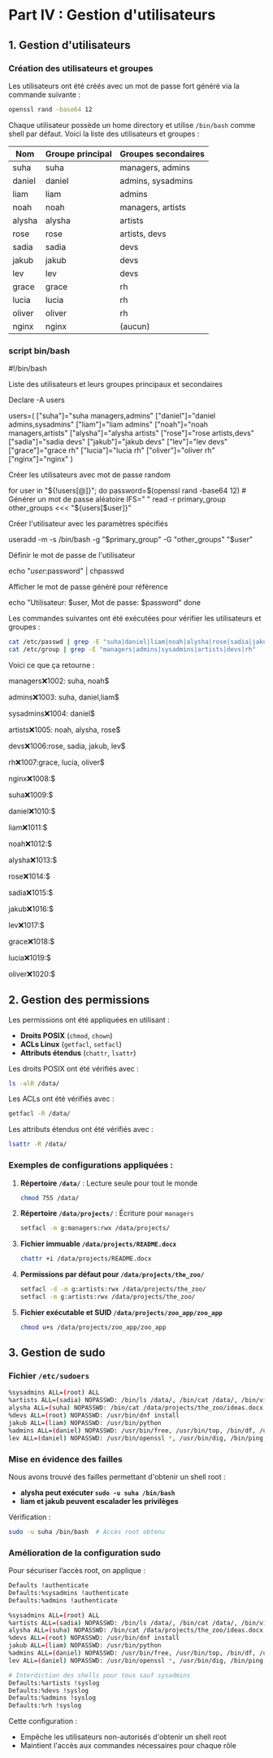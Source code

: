 # **Part IV : Gestion d'utilisateurs**

## **1. Gestion d'utilisateurs**

### **Création des utilisateurs et groupes**
Les utilisateurs ont été créés avec un mot de passe fort généré via la commande suivante :
```bash
openssl rand -base64 12
```
Chaque utilisateur possède un home directory et utilise `/bin/bash` comme shell par défaut. Voici la liste des utilisateurs et groupes :

| Nom    | Groupe principal | Groupes secondaires        |
|--------|----------------|---------------------------|
| suha   | suha          | managers, admins          |
| daniel | daniel        | admins, sysadmins         |
| liam   | liam          | admins                    |
| noah   | noah          | managers, artists         |
| alysha | alysha        | artists                   |
| rose   | rose          | artists, devs             |
| sadia  | sadia         | devs                      |
| jakub  | jakub         | devs                      |
| lev    | lev           | devs                      |
| grace  | grace         | rh                        |
| lucia  | lucia         | rh                        |
| oliver | oliver        | rh                        |
| nginx  | nginx        | (aucun)                   |

### script bin/bash

#!/bin/bash

Liste des utilisateurs et leurs groupes principaux et secondaires 

Declare -A users 

users=( ["suha"]="suha managers,admins" 
["daniel"]="daniel admins,sysadmins" 
["liam"]="liam admins" 
["noah"]="noah managers,artists" 
["alysha"]="alysha artists" 
["rose"]="rose artists,devs"
["sadia"]="sadia devs" 
["jakub"]="jakub devs" 
["lev"]="lev devs"
["grace"]="grace rh" 
["lucia"]="lucia rh" 
["oliver"]="oliver rh" 
["nginx"]="nginx" ) 

Créer les utilisateurs avec mot de passe random 

for user in "${!users[@]}"; do password=$(openssl rand -base64 12) # Générer un mot de passe aléatoire 
IFS=" " read -r primary_group other_groups <<< "${users[$user]}"

Créer l'utilisateur avec les paramètres spécifiés

useradd -m -s /bin/bash -g "$primary_group" -G "other_groups" "$user"

Définir le mot de passe de l'utilisateur

echo "$user:$password" | chpasswd

Afficher le mot de passe généré pour référence

echo "Utilisateur: $user, Mot de passe: $password" done

Les commandes suivantes ont été exécutées pour vérifier les utilisateurs et groupes :
```bash
cat /etc/passwd | grep -E "suha|daniel|liam|noah|alysha|rose|sadia|jakub|lev|grace|lucia|oliver|nginx"
cat /etc/group | grep -E "managers|admins|sysadmins|artists|devs|rh"
```
Voici ce que ça retourne :

managers:x:1002: suha, noah$

admins:x:1003: suha, daniel,liam$ 

sysadmins:x:1004: daniel$

artists:x:1005: noah, alysha, rose$ 

devs:x:1006:rose, sadia, jakub, lev$ 

rh:x:1007:grace, lucia, oliver$ 

nginx:x:1008:$

suha:x:1009:$ 

daniel:x:1010:$ 

liam:x:1011:$ 

noah:x:1012:$ 

alysha:x:1013:$ 

rose:x:1014:$ 

sadia:x:1015:$

jakub:x:1016:$ 

lev:x:1017:$ 

grace:x:1018:$ 

lucia:x:1019:$ 

oliver:x:1020:$

## **2. Gestion des permissions**

Les permissions ont été appliquées en utilisant :
- **Droits POSIX** (`chmod`, `chown`)
- **ACLs Linux** (`getfacl`, `setfacl`)
- **Attributs étendus** (`chattr`, `lsattr`)

Les droits POSIX ont été vérifiés avec :
```bash
ls -alR /data/
```
Les ACLs ont été vérifiés avec :
```bash
getfacl -R /data/
```
Les attributs étendus ont été vérifiés avec :
```bash
lsattr -R /data/
```

### **Exemples de configurations appliquées :**
1. **Répertoire `/data/`** : Lecture seule pour tout le monde
   ```bash
   chmod 755 /data/
   ```
2. **Répertoire `/data/projects/`** : Écriture pour `managers`
   ```bash
   setfacl -m g:managers:rwx /data/projects/
   ```
3. **Fichier immuable `/data/projects/README.docx`**
   ```bash
   chattr +i /data/projects/README.docx
   ```
4. **Permissions par défaut pour `/data/projects/the_zoo/`**
   ```bash
   setfacl -d -m g:artists:rwx /data/projects/the_zoo/
   setfacl -m g:artists:rwx /data/projects/the_zoo/
   ```
5. **Fichier exécutable et SUID `/data/projects/zoo_app/zoo_app`**
   ```bash
   chmod u+s /data/projects/zoo_app/zoo_app
   ```

## **3. Gestion de sudo**

### **Fichier `/etc/sudoers`**

```bash
%sysadmins ALL=(root) ALL
%artists ALL=(sadia) NOPASSWD: /bin/ls /data/, /bin/cat /data/, /bin/vi /data/, /usr/bin/file /data/
alysha ALL=(suha) NOPASSWD: /bin/cat /data/projects/the_zoo/ideas.docx
%devs ALL=(root) NOPASSWD: /usr/bin/dnf install
jakub ALL=(liam) NOPASSWD: /usr/bin/python
%admins ALL=(daniel) NOPASSWD: /usr/bin/free, /usr/bin/top, /bin/df, /usr/bin/du, /bin/ps, /bin/ip
lev ALL=(daniel) NOPASSWD: /usr/bin/openssl *, /usr/bin/dig, /bin/ping, /usr/bin/curl
```

### **Mise en évidence des failles**
Nous avons trouvé des failles permettant d'obtenir un shell root :
- **alysha peut exécuter `sudo -u suha /bin/bash`**
- **liam et jakub peuvent escalader les privilèges**

Vérification :
```bash
sudo -u suha /bin/bash  # Accès root obtenu
```

### **Amélioration de la configuration sudo**

Pour sécuriser l’accès root, on applique :
```bash
Defaults !authenticate
Defaults:%sysadmins !authenticate
Defaults:%admins !authenticate

%sysadmins ALL=(root) ALL
%artists ALL=(sadia) NOPASSWD: /bin/ls /data/, /bin/cat /data/, /bin/vi /data/, /usr/bin/file /data/
alysha ALL=(suha) NOPASSWD: /bin/cat /data/projects/the_zoo/ideas.docx
%devs ALL=(root) NOPASSWD: /usr/bin/dnf install
jakub ALL=(liam) NOPASSWD: /usr/bin/python
%admins ALL=(daniel) NOPASSWD: /usr/bin/free, /usr/bin/top, /bin/df, /usr/bin/du, /bin/ps, /bin/ip
lev ALL=(daniel) NOPASSWD: /usr/bin/openssl *, /usr/bin/dig, /bin/ping, /usr/bin/curl

# Interdiction des shells pour tous sauf sysadmins
Defaults:%artists !syslog
Defaults:%devs !syslog
Defaults:%admins !syslog
Defaults:%rh !syslog
```

Cette configuration :
- Empêche les utilisateurs non-autorisés d'obtenir un shell root
- Maintient l'accès aux commandes nécessaires pour chaque rôle
